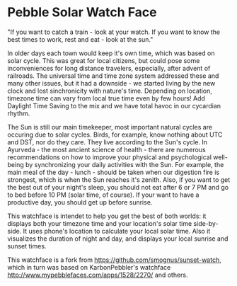 Pebble Solar Watch Face
=======================

"If you want to catch a train - look at your watch.
If you want to know the best times to work, rest and eat - look at the sun."

In older days each town would keep it's own time, which was based on solar cycle. This was great for local citizens, but could pose some inconveniences for long distance travelers, especially, after advent of railroads. The universal time and time zone system addressed these and many other issues, but it had a downside - we started living by the new clock and lost sinchronicity with nature's time. Depending on location, timezone time can vary from local true time even by few hours! Add Daylight Time Saving to the mix and we have total havoc in our cycardian rhythm.

The Sun is still our main timekeeper, most important natural cycles are occuring due to solar cycles. Birds, for example, know nothing about UTC and DST, nor do they care. They live according to the Sun's cycle.
In Ayurveda - the most ancient science of health - there are numerous recommendations on how to improve your physical and psychological well-being by synchronizing your daily activities with the Sun. For example, the main meal of the day - lunch - should be taken when our digestion fire is strongest, which is when the Sun reaches it's zenith. Also, if you want to get the best out of your night's sleep, you should not eat after 6 or 7 PM and go to bed before 10 PM (solar time, of course). If your want to have a productive day, you should get up before sunrise. 

This watchface is intendet to help you get the best of both worlds: it displays both your timezone time and your location's solar time side-by-side. It uses phone's location to calculate your local solar time. Also it visualizes the duration of night and day, and displays your local sunrise and sunset times.

This watchface is a fork from https://github.com/smognus/sunset-watch, which in turn was based on KarbonPebbler's watchface http://www.mypebblefaces.com/apps/1528/2270/ and others.
